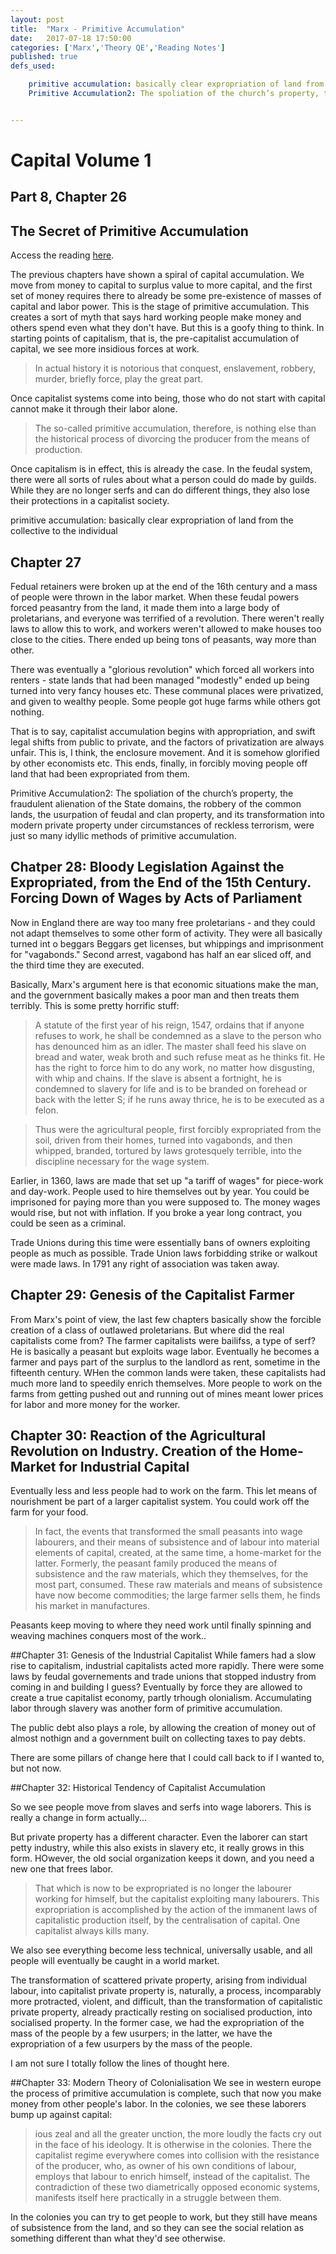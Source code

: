 ```yaml
---
layout: post
title:  "Marx - Primitive Accumulation"
date:   2017-07-18 17:50:00
categories: ['Marx','Theory QE','Reading Notes']
published: true
defs_used:

    primitive accumulation: basically clear expropriation of land from the collective to the individual
    Primitive Accumulation2: The spoliation of the church’s property, the fraudulent alienation of the State domains, the robbery of the common lands, the usurpation of feudal and clan property, and its transformation into modern private property under circumstances of reckless terrorism, were just so many idyllic methods of primitive accumulation. 


---
```


# Capital Volume 1
## Part 8, Chapter 26
## The Secret of Primitive Accumulation

Access the reading [here](https://www.marxists.org/archive/marx/works/1867-c1/ch26.htm).

The previous chapters have shown a spiral of capital accumulation. We move from money to capital to surplus value to more capital, and the first set of money requires there to already be some pre-existence of masses of capital and labor power. This is the stage of primitive accumulation.
This creates a sort of myth that says hard working people make money and others spend even what they don't have. But this is a goofy thing to think. In starting points of capitalism, that is, the pre-capitalist accumulation of capital, we see more insidious forces at work.

>In actual history it is notorious that conquest, enslavement, robbery, murder, briefly force, play the great part.

Once capitalist systems come into being, those who do not start with capital cannot make it through their labor alone.

>The so-called primitive accumulation, therefore, is nothing else than the historical process of divorcing the producer from the means of production.

Once capitalism is in effect, this is already the case. In the feudal system, there were all sorts of rules about what a person could do made by guilds. While they are no longer serfs and can do different things, they also lose their protections in a capitalist society.

 <def>primitive accumulation: basically clear expropriation of land from the collective to the individual</def>

## Chapter 27
Fedual retainers were broken up at the end of the 16th century and a mass of people were thrown in the labor market.
When these feudal powers forced peasantry from the land, it made them into a large body of proletarians, and everyone was terrified of a revolution. There weren't really laws to allow this to work, and workers weren't allowed to make houses too close to the cities. There ended up being tons of peasants, way more than other.

There was eventually a "glorious revolution" which forced all workers into renters - state lands that had been managed "modestly" ended up being turned into very fancy houses etc. These communal places were privatized, and given to wealthy people. Some people got huge farms while others got nothing.

That is to say, capitalist accumulation begins with appropriation, and swift legal shifts from public to private, and the factors of privatization are always unfair. This is, I think, the enclosure movement. And it is somehow glorified by other economists etc.  This ends, finally, in forcibly moving people off land that had been expropriated from them.

<def>Primitive Accumulation2: The spoliation of the church’s property, the fraudulent alienation of the State domains, the robbery of the common lands, the usurpation of feudal and clan property, and its transformation into modern private property under circumstances of reckless terrorism, were just so many idyllic methods of primitive accumulation. </def>

## Chatper 28: Bloody Legislation Against the Expropriated, from the End of the 15th Century. Forcing Down of Wages by Acts of Parliament

Now in England there are way too many free proletarians - and they could not adapt themselves to some other form of activity.  They were all basically turned int o beggars
Beggars get licenses, but whippings and imprisonment for "vagabonds." Second arrest, vagabond has half an ear sliced off, and the third time they are executed.

Basically, Marx's argument here is that economic situations make the man, and the government basically makes a poor man and then treats them terribly. This is some pretty horrific stuff:

>A statute of the first year of his reign, 1547, ordains that if anyone refuses to work, he shall be condemned as a slave to the person who has denounced him as an idler. The master shall feed his slave on bread and water, weak broth and such refuse meat as he thinks fit. He has the right to force him to do any work, no matter how disgusting, with whip and chains. If the slave is absent a fortnight, he is condemned to slavery for life and is to be branded on forehead or back with the letter S; if he runs away thrice, he is to be executed as a felon.

>Thus were the agricultural people, first forcibly expropriated from the soil, driven from their homes, turned into vagabonds, and then whipped, branded, tortured by laws grotesquely terrible, into the discipline necessary for the wage system.

Earlier, in 1360, laws are made that set up "a tariff of wages" for piece-work and day-work. People used to hire themselves out by year. You could be imprisoned for paying more than you were supposed to. The money wages would rise, but not with inflation. If you broke a year long contract, you could be seen as a criminal.

Trade Unions during this time were essentially bans of owners exploiting people as much as possible. Trade Union laws forbidding strike or walkout were made laws. In 1791 any right of association was taken away.

## Chapter 29: Genesis of the Capitalist Farmer

From Marx's point of view, the last few chapters basically show the forcible creation of a class of outlawed proletarians.
But where did the real capitalists come from?
The farmer capitalists were bailifss, a type of serf? He is basically a peasant but exploits wage labor. Eventually he becomes a farmer and pays part of the surplus to the landlord as rent, sometime in the fifteenth century. WHen the common lands were taken, these capitalists had much more land to speedily enrich themselves. More people to work on the farms from getting pushed out and running out of mines meant lower prices for labor and more money for the worker.

## Chapter 30: Reaction of the Agricultural Revolution on Industry. Creation of the Home-Market for Industrial Capital

Eventually less and less people had to work on the farm. This let means of nourishment be part of a larger capitalist system. You could work off the farm for your food.

>In fact, the events that transformed the small peasants into wage labourers, and their means of subsistence and of labour into material elements of capital, created, at the same time, a home-market for the latter. Formerly, the peasant family produced the means of subsistence and the raw materials, which they themselves, for the most part, consumed. These raw materials and means of subsistence have now become commodities; the large farmer sells them, he finds his market in manufactures.

Peasants keep moving to where they need work until finally spinning and weaving machines conquers most of the work..

##Chapter 31: Genesis of the Industrial Capitalist
While famers had a slow rise to capitalism, industrial capitalists acted more rapidly. There were some laws by feudal governements and trade unions that stopped industry from coming in and building I guess? Eventually by force they are allowed to create a true capitalist economy, partly trhough olonialism. Accumulating labor through slavery was another form of primitive accumulation.

The public debt also plays a role, by allowing the creation of money out of almost nothign and a government built on collecting taxes to pay debts.

There are some pillars of change here that I could call back to if I wanted to, but not now.

##Chapter 32: Historical Tendency of Capitalist Accumulation

So we see people move from slaves and serfs into wage laborers. This is really a change in form actually...

But private property has a different character. Even the laborer can start petty industry, while this also exists in slavery etc, it really grows in this form. HOwever, the old social organization keeps it down, and you need a new one that frees labor.

>That which is now to be expropriated is no longer the labourer working for himself, but the capitalist exploiting many labourers. This expropriation is accomplished by the action of the immanent laws of capitalistic production itself, by the centralisation of capital. One capitalist always kills many.

We also see everything become less technical, universally usable, and all people will eventually be caught in a world market.

>
The transformation of scattered private property, arising from individual labour, into capitalist private property is, naturally, a process, incomparably more protracted, violent, and difficult, than the transformation of capitalistic private property, already practically resting on socialised production, into socialised property. In the former case, we had the expropriation of the mass of the people by a few usurpers; in the latter, we have the expropriation of a few usurpers by the mass of the people.

I am not sure I totally follow the lines of thought here.


##Chapter 33: Modern Theory of Colonialisation
We see in western europe the process of primitive accumulation is complete, such that now you make money from other people's labor. In the colonies, we see these laborers bump up against capital:
>ious zeal and all the greater unction, the more loudly the facts cry out in the face of his ideology. It is otherwise in the colonies. There the capitalist regime everywhere comes into collision with the resistance of the producer, who, as owner of his own conditions of labour, employs that labour to enrich himself, instead of the capitalist. The contradiction of these two diametrically opposed economic systems, manifests itself here practically in a struggle between them.

In the colonies you can try to get people to work, but they still have means of subsistence from the land, and so they can see the social relation as something different than what they'd see otherwise.
